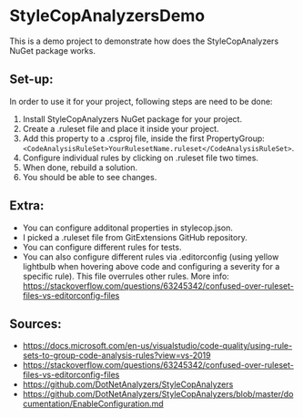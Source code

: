 # StyleCopAnalyzersDemo

This is a demo project to demonstrate how does the StyleCopAnalyzers NuGet package works.

## Set-up:

In order to use it for your project, following steps are need to be done:
1. Install StyleCopAnalyzers NuGet package for your project.
2. Create a .ruleset file and place it inside your project.
3. Add this property to a .csproj file, inside the first PropertyGroup: 
   ```<CodeAnalysisRuleSet>YourRulesetName.ruleset</CodeAnalysisRuleSet>```.
5. Configure individual rules by clicking on .ruleset file two times.
6. When done, rebuild a solution.
7. You should be able to see changes.

## Extra:
- You can configure additonal properties in stylecop.json.
- I picked a .ruleset file from GitExtensions GitHub repository.
- You can configure different rules for tests.
- You can also configure different rules via .editorconfig (using yellow lightbulb when hovering above code and configuring a severity for a specific rule). This file overrules other rules. More info: https://stackoverflow.com/questions/63245342/confused-over-ruleset-files-vs-editorconfig-files

## Sources:
- https://docs.microsoft.com/en-us/visualstudio/code-quality/using-rule-sets-to-group-code-analysis-rules?view=vs-2019
- https://stackoverflow.com/questions/63245342/confused-over-ruleset-files-vs-editorconfig-files
- https://github.com/DotNetAnalyzers/StyleCopAnalyzers
- https://github.com/DotNetAnalyzers/StyleCopAnalyzers/blob/master/documentation/EnableConfiguration.md